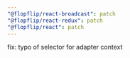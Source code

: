 ```yaml
---
"@flopflip/react-broadcast": patch
"@flopflip/react-redux": patch
"@flopflip/react": patch
---
```


fix: typo of selector for adapter context
